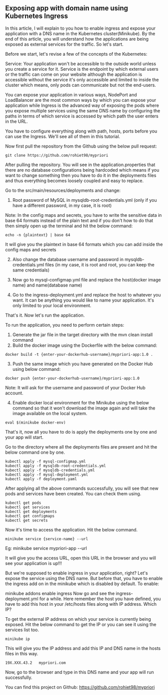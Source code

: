 ## Exposing app with domain name using Kubernetes Ingress

In this article, I will explain to you how to enable ingress and expose your application with a DNS name in the Kubernetes cluster(Minikube). By the end of this article, you will understand how the applications are being exposed as external services for the traffic. So let's start.

Before we start, let's revise a few of the concepts of the Kubernetes:

Service: Your application won't be accessible to the outside world unless you create a service for it. Service is the endpoint by which external users or the traffic can come on your website although the application is accessible without the service it's only accessible and limited to inside the cluster which means, only pods can communicate but not the end-users.

You can expose your application in various ways, NodePort and LoadBalancer are the most common ways by which you can expose your application while Ingress is the advanced way of exposing the pods where you expose multiple services using the same DNS name by configuring the paths in terms of which service is accessed by which path the user enters in the URL.

You have to configure everything along with path, hosts, ports before you can use the Ingress. We'll see all of them in this tutorial.

Now first pull the repository from the Github using the below pull request:

```
git clone https://github.com/rohiet98/mypriori
```

After pulling the repository. You will see in the application.properties that there are no database configurations being hardcoded which means if you want to change something then you have to do it in the deployments files and thus everything becomes loosely coupled and easy to replace.

Go to the src/main/resources/deployments and change:

1. Root password of MySQL in mysqldb-root-credentials.yml (only if you have a different password, in my case, it is root)

Note: In the config maps and secrets, you have to write the sensitive data in base 64 formats instead of the plain text and if you don't how to do that then simply open up the terminal and hit the below command:

```
echo -n {plaintext} | base 64
```

It will give you the plaintext in base 64 formats which you can add inside the config maps and secrets

2. Also change the database username and password in mysqldb-credentials.yml files (in my case, it is root and root, you can keep the same credentials)

3. Now go to mysql-configmap.yml file and replace the host(docker image name) and name(database name)

4. Go to the ingress-deployment.yml and replace the host to whatever you want. It can be anything you would like to name your application. It's only limited to your local environment.

That's it. Now let's run the application.

To run the application, you need to perform certain steps:

1. Generate the jar file in the target directory with the mvn clean install command
2. Build the docker image using the Dockerfile with the below command:

```
docker build -t {enter-your-dockerhub-username}/mypriori-app:1.0 .
```

3. Push the same image which you have generated on the Docker Hub using below command:

```
docker push {enter-your-dockerhub-username}/mypriori-app:1.0
```

Note: It will ask for the username and password of your Docker Hub account.

4. Enable docker local environment for the Minikube using the below command so that it won't download the image again and will take the image available on the local system.

```
eval $(minikube docker-env)
```

That's it, now all you have to do is apply the deployments one by one and your app will start.

Go to the directory where all the deployments files are present and hit the below command one by one.

```
kubectl apply -f mysql-configmap.yml
kubectl apply -f mysqldb-root-credentials.yml
kubectl apply -f mysqldb-credentials.yml
kubectl apply -f mysql-deployment.yml
kubectl apply -f deployment.yaml
```

After applying all the above commands successfully, you will see that new pods and services have been created. You can check them using.

```
kubectl get pods
kubectl get services
kubectl get deployments
kubectl get configmaps
kubectl get secrets
```

Now it's time to access the application. Hit the below command.

```
minikube service {service-name} --url
```

Eg: minikube service mypriori-app --url

It will give you the access URL, open this URL in the browser and you will see your application is up!!!

But we're supposed to enable ingress in your application, right? Let's expose the service using the DNS name. But before that, you have to enable the ingress add on in the minikube which is disabled by default. To enable:

minikube addons enable ingress
Now go and see the ingress-deployment.yml for a while. Here remember the host you have defined, you have to add this host in your /etc/hosts files along with IP address. Which IP?

To get the external IP address on which your service is currently being exposed. Hit the below command to get the IP or you can see it using the services list too.

```
minikube ip
```

This will give you the IP address and add this IP and DNS name in the hosts files in this way.

```
19X.XXX.43.2   mypriori.com
```

Now, go to the browser and type in this DNS name and your app will run successfully.

You can find this project on Github: https://github.com/rohiet98/mypriori
